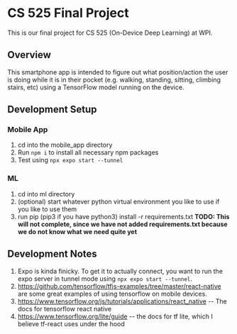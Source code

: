 # CS 525 Final Project

This is our final project for CS 525 (On-Device Deep Learning) at WPI.

## Overview
This smartphone app is intended to figure out what position/action the user is doing while it is in their pocket (e.g. walking, standing, sitting, climbing stairs, etc) using a TensorFlow model running on the device.

## Development Setup
### Mobile App
1. cd into the mobile_app directory
2. Run `npm i` to install all necessary npm packages
3. Test using `npx expo start --tunnel`

### ML
1. cd into ml directory
2. (optional) start whatever python virtual environment you like to use if you like to use them
3. run pip (pip3 if you have python3) install -r requirements.txt **TODO: This will not complete, since we have not added requirements.txt because we do not know what we need quite yet** 

## Development Notes

1. Expo is kinda finicky. To get it to actually connect, you want to run the expo server in tunnel mode using `npx expo start --tunnel`.
2. https://github.com/tensorflow/tfjs-examples/tree/master/react-native are some great examples of using tensorflow on mobile devices. 
3. https://www.tensorflow.org/js/tutorials/applications/react_native -- The docs for tensorflow react native
4. https://www.tensorflow.org/lite/guide -- the docs for tf lite, which I believe tf-react uses under the hood